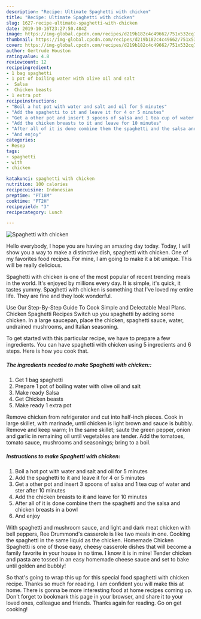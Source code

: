 ```yaml
---
description: "Recipe: Ultimate Spaghetti with chicken"
title: "Recipe: Ultimate Spaghetti with chicken"
slug: 1627-recipe-ultimate-spaghetti-with-chicken
date: 2019-10-16T23:27:50.484Z
image: https://img-global.cpcdn.com/recipes/d219b182c4c49662/751x532cq70/spaghetti-with-chicken-recipe-main-photo.jpg
thumbnail: https://img-global.cpcdn.com/recipes/d219b182c4c49662/751x532cq70/spaghetti-with-chicken-recipe-main-photo.jpg
cover: https://img-global.cpcdn.com/recipes/d219b182c4c49662/751x532cq70/spaghetti-with-chicken-recipe-main-photo.jpg
author: Gertrude Houston
ratingvalue: 4.8
reviewcount: 12
recipeingredient:
- 1 bag spaghetti
- 1 pot of boiling water with olive oil and salt
-  Salsa
-  Chicken beasts
- 1 extra pot
recipeinstructions:
- "Boil a hot pot with water and salt and oil for 5 minutes"
- "Add the spaghetti to it and leave it for 4 or 5 minutes"
- "Get a other pot and insert 3 spoons of salsa and 1 tea cup of water and ster after 10 minutes"
- "Add the chicken breasts to it and leave for 10 minutes"
- "After all of it is done combine them the spaghetti and the salsa and chicken breasts in a bowl"
- "And enjoy"
categories:
- Resep
tags:
- spaghetti
- with
- chicken

katakunci: spaghetti with chicken
nutrition: 100 calories
recipecuisine: Indonesian
preptime: "PT18M"
cooktime: "PT2H"
recipeyield: "3"
recipecategory: Lunch

---
```



![Spaghetti with chicken](https://img-global.cpcdn.com/recipes/d219b182c4c49662/751x532cq70/spaghetti-with-chicken-recipe-main-photo.jpg)

Hello everybody, I hope you are having an amazing day today. Today, I will show you a way to make a distinctive dish, spaghetti with chicken. One of my favorites food recipes. For mine, I am going to make it a bit unique. This will be really delicious.

Spaghetti with chicken is one of the most popular of recent trending meals in the world. It's enjoyed by millions every day. It is simple, it's quick, it tastes yummy. Spaghetti with chicken is something that I've loved my entire life. They are fine and they look wonderful.

Use Our Step-By-Step Guide To Cook Simple and Delectable Meal Plans. Chicken Spaghetti Recipes Switch up you spaghetti by adding some chicken. In a large saucepan, place the chicken, spaghetti sauce, water, undrained mushrooms, and Italian seasoning.


To get started with this particular recipe, we have to prepare a few ingredients. You can have spaghetti with chicken using 5 ingredients and 6 steps. Here is how you cook that.

##### The ingredients needed to make Spaghetti with chicken::

1. Get 1 bag spaghetti
1. Prepare 1 pot of boiling water with olive oil and salt
1. Make ready  Salsa
1. Get  Chicken beasts
1. Make ready 1 extra pot


Remove chicken from refrigerator and cut into half-inch pieces. Cook in large skillet, with marinade, until chicken is light brown and sauce is bubbly. Remove and keep warm; In the same skillet; saute the green pepper, onion and garlic in remaining oil until vegetables are tender. Add the tomatoes, tomato sauce, mushrooms and seasonings; bring to a boil. 

##### Instructions to make Spaghetti with chicken:

1. Boil a hot pot with water and salt and oil for 5 minutes
1. Add the spaghetti to it and leave it for 4 or 5 minutes
1. Get a other pot and insert 3 spoons of salsa and 1 tea cup of water and ster after 10 minutes
1. Add the chicken breasts to it and leave for 10 minutes
1. After all of it is done combine them the spaghetti and the salsa and chicken breasts in a bowl
1. And enjoy


With spaghetti and mushroom sauce, and light and dark meat chicken with bell peppers, Ree Drummond&#39;s casserole is like two meals in one. Cooking the spaghetti in the same liquid as the chicken. Homemade Chicken Spaghetti is one of those easy, cheesy casserole dishes that will become a family favorite in your house in no time. I know it is in mine! Tender chicken and pasta are tossed in an easy homemade cheese sauce and set to bake until golden and bubbly! 

So that's going to wrap this up for this special food spaghetti with chicken recipe. Thanks so much for reading. I am confident you will make this at home. There is gonna be more interesting food at home recipes coming up. Don't forget to bookmark this page in your browser, and share it to your loved ones, colleague and friends. Thanks again for reading. Go on get cooking!
